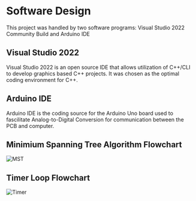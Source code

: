 # Software Design
This project was handled by two software programs: Visual Studio 2022 Community Build and Arduino IDE

## Visual Studio 2022
Visual Studio 2022 is an open source IDE that allows utilization of C++/CLI to develop graphics based C++ projects. It was chosen as the optimal coding environment for C++.

## Arduino IDE
Arduino IDE is the coding source for the Arduino Uno board used to fascilitate Analog-to-Digital Conversion for communication between the PCB and computer.

## Minimium Spanning Tree Algorithm Flowchart
![MST](https://github.com/MiyuYamasaki-Davis/EE-Emerge-2023-DancePad/blob/master/pictures/Software/MST.PNG?raw=true)

## Timer Loop Flowchart
![Timer](https://github.com/MiyuYamasaki-Davis/EE-Emerge-2023-DancePad/blob/master/pictures/Software/Timer.PNG?raw=true)

